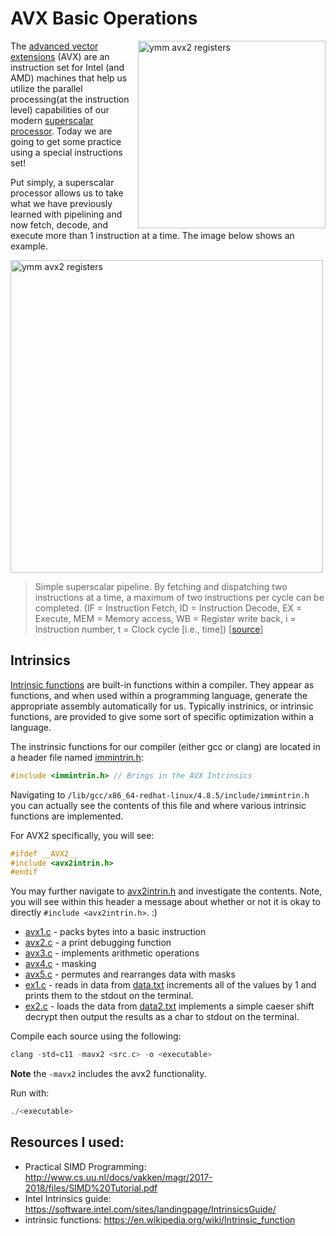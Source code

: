 # AVX Basic Operations

<img align="right" src="./Media/ymm.png" width="300px" alt="ymm avx2 registers">

The [advanced vector extensions](https://en.wikipedia.org/wiki/Advanced_Vector_Extensions) (AVX) are an instruction set for Intel (and AMD) machines that help us utilize the parallel processing(at the instruction level) capabilities of our modern [superscalar processor](https://en.wikipedia.org/wiki/Superscalar_processor). Today we are going to get some practice using a special instructions set! 

Put simply, a superscalar processor allows us to take what we have previously learned with pipelining and now fetch, decode, and execute more than 1 instruction at a time. The image below shows an example. 

<img align="center" src="./Media/Superscalarpipeline.PNG" width="500px" alt="ymm avx2 registers">

> Simple superscalar pipeline. By fetching and dispatching two instructions at a time, a maximum of two instructions per cycle can be completed. (IF = Instruction Fetch, ID = Instruction Decode, EX = Execute, MEM = Memory access, WB = Register write back, i = Instruction number, t = Clock cycle [i.e., time]) [[source](https://en.wikipedia.org/wiki/Superscalar_processor)]

## Intrinsics

[Intrinsic functions](https://en.wikipedia.org/wiki/Intrinsic_function) are built-in functions within a compiler. They appear as functions, and when used within a programming language, generate the appropriate assembly automatically for us. Typically instrinics, or intrinsic functions, are provided to give some sort of specific optimization within a language.

The instrinsic functions for our compiler (either gcc or clang) are located in a header file named [immintrin.h](https://github.com/gcc-mirror/gcc/blob/master/gcc/config/i386/immintrin.h):

 ```c
 #include <immintrin.h> // Brings in the AVX Intrinsics
 ```

Navigating to `/lib/gcc/x86_64-redhat-linux/4.8.5/include/immintrin.h` you can actually see the contents of this file and where various intrinsic functions are implemented.

For AVX2 specifically, you will see:
```c
#ifdef __AVX2__
#include <avx2intrin.h>
#endif
```
You may further navigate to [avx2intrin.h](https://github.com/gcc-mirror/gcc/blob/master/gcc/config/i386/avx2intrin.h) and investigate the contents. Note, you will see within this header a message about whether or not it is okay to directly `#include <avx2intrin.h>`. :)

* [avx1.c](./avx1.c) - packs bytes into a basic instruction
* [avx2.c](./avx2.c) - a print debugging function 
* [avx3.c](./avx3.c) - implements arithmetic operations
* [avx4.c](./avx4.c) - masking
* [avx5.c](./avx5.c) - permutes and rearranges data with masks
* [ex1.c](./ex1.c)   - reads in data from [data.txt](./data.txt) increments all of the values by 1 and prints them to the stdout on the terminal.
* [ex2.c](./ex2.c)   - loads the data from [data2.txt](./data2.txt) implements a simple caeser shift decrypt then output the results as a char to stdout on the terminal.

Compile each source using the following:
```c
clang -std=c11 -mavx2 <src.c> -o <executable>
```

**Note** the `-mavx2` includes the avx2 functionality.

Run with:
```c
./<executable>
```


## Resources I used: 

* Practical SIMD Programming: http://www.cs.uu.nl/docs/vakken/magr/2017-2018/files/SIMD%20Tutorial.pdf
* Intel Intrinsics guide: https://software.intel.com/sites/landingpage/IntrinsicsGuide/
* intrinsic functions: https://en.wikipedia.org/wiki/Intrinsic_function

